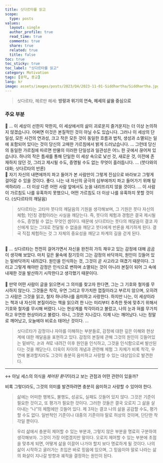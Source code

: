 ```yaml
---
title: 싯다르타를 읽고
scope:
  type: posts
values:
  layout: single
  author_profile: true
  read_time: true
  comments: true
  share: true
  related: true
  title: false
toc: true
toc_sticky: true
toc_label: "싯다르타를 읽고"
category: Motivation
tags: [문학, 종교]
lang: kr
image: assets/images/posts/2023/Q4/2023-11-01-Siddhartha/Siddhartha.jpg
---
```


> 싯다르타, 헤르만 헤세: **방랑과 위기의 연속, 헤세의 삶을 중심으로**

### 주요 부분

<aside>
📝 … 이 세상이 선한지 악한지, 이 세상에서의 삶이 괴로운지 즐거운지는 더 이상 논의하지 않겠습니다. 어쩌면 이것은 본질적인 것이 아닐 수도 있습니다. 그러나 이 세상의 단일성, 모든 사건의 연과성, 크고 작은 모든 것이 동일한 흐름과 법칙, 생성과 소멸되는 일에 포함되어 있다는 것이 당신의 고매한 가르침에서 밝게 드러났습니다. … 그런데 당신의 동일한 가르침에 따르면 만물의 이러한 단일성과 일관성은 어느 한 곳에서 끊어져 있습니다. 하나의 작은 틈새를 통해 단일한 이 세상 속으로 낯선 것, 새로운 것, 이전에 존재하지 않던 것, 그리고 제시될 수도, 증명될 수도 없는 무엇이 흘러듭니다. …  (붓다와의 대화; 싯다르타의 반론)
</aside>
<aside>
📝 자기 자신의 내면에까지 파고 들어가 본 사람만이 그렇게 진심으로 바라보고 그렇게 걸어갈 수 있을 것이다. 좋다. 나는 내 자신의 궁극의 심부에까지 파고 들어가기 위해 탐색하리라 … 더 이상 다른 어떤 사람 앞에서도 눈을 내리뜨리지 않을 것이다. … 이 사람이 가르침도 나를 유혹하지 못했으니, 어떤 가르침도 더 이상 나를 유혹하지 못할 것이다. (싯다르타의 깨달음)
</aside>

> 싯다르타는 고타마 붓다의 깨달음의 기원을 생각해보며, 그 기원은 붓다 자신의 체험; 1인칭 경험이라는 사실을 깨닫는다. 즉, 붓다의 체험과 경험은 결국 제시될 수도, 증명될 수 없는 무엇인 셈이다. 때문에 싯다르타는 붓다의 깨달음이 결코 자신에게 있는 그대로 전달될 수 없음을 깨닫고 붓다에게 반론을 제기하게 된다. 결국 직접 체험하는 것 그 자체의 중요성을 깨닫고 파계의 길을 걷게 된다.

<br>
<aside>
📝 … 싯다르타는 천천히 걸어가면서 자신을 완전히 가득 채우고 있는 감정에 대해 곰곰이 생각해 보았다. 마치 깊은 물속에 잠기듯이 그는 감정의 바닥까지, 원인이 깃들어 있는 밑바닥까지 내려갔다. 원인을 인식하는 것, 그것이 곧 사고라고 여겼기 때문이다. 그리고 그렇게 해야만 감정은 인식으로 변하며 소멸되는 것이 아니라 본질이 되어 그 속에 내재한 것을 발산하기 시작한다고 생각했기 때문이다.
</aside>
<br>
<aside>
📝 만약 어떤 사람이 글을 읽으면서 그 의미를 찾고자 한다면, 그는 그 기호와 철자를 무시하지 않는다. 그것들은 착각, 우연 그리고 무가치한 껍질이라고 부르지 않으며, 오히려 그 사람은 그것을 읽고, 철자 하나하나를 음미하고 사랑한다. 하지만 나는, 이 세상이라는 책과 내 자신의 본질이라는 책을 읽으려 한 나는 미리부터 추측한 뜻에 맞추기 위해서 기호와 철자를 무시해 버렸다. 나는 현상계를 착각이라고 불렀고, 나의 눈과 혀를 무가치하고 우연한 현상이라고 불렀다. 아니, 그것은 지나갔다. 이제 나는 깨어났다. 나는 정말로 깨어났고, 오늘에야 비로소 태어난 것이다. …
</aside>

> 싯다르타가 감정이나 자아를 이해하는 부분들로, 감정에 대한 깊은 이해와 현상계에 대한 깨달음을 표현하고 있다. 감정의 본질에 관해 그것의 원인이 깃들어있는 밑바닥; *눈*과 *혀*로 내려간 이후 원인을 인식하고, 그것을 인식함으로써 발산된다는 것을 깨닫는다. 더욱이 자아의 개념과 관련해 체험 그 자체가 비록 착각, 우연에 불과할지라도 그것이 충분히 음미하고 사랑할 수 있는 대상임으로 발견한다.

---

↔ 아닐 세스의 의식을 *제어된 환각*이라고 보는 관점과 어떤 관련이 있을까?

비록 그렇더라도, 그것의 의미를 발견하려면 충분히 음미하고 사랑할 수 있어야 한다.

> 삶에는 어떠한 행복도, 불행도, 성공도, 실패도 깃들어 있지 않다. 그것은 기준이 필요한 것이고, 또 평가가 필요한 것이다. 그러한 것들은 결국 오로지 그 삶을 살아내는 “나”의 체험에만 깃들어 있다. 제 3자는 결코 나의 삶을 공감할 수도, 평가할 수도 없다. 일반적인 기준이나 대중의 기준이야 말로 허상의 것이며, 단단한 착각일 뿐이다.

> 우리 삶에서 충분히 제어할 수 있는 부분과, 그렇지 않은 부분을 명료히 구분하여 생각해보자. 그것이 가장 어렵겠지만 말이다. 오로지 제어할 수 있는 부분에 초점을 맞추게 되면, 어떻게 삶을 이끌어 나가야 할지 보다 명료하게 될 것이다. 나의 삶이 시작하고 굴러가는 초입은 바로 믿음에 있으며, 그 믿음이야 말로 나라는 삶의 화살이 지나갈 방향과 궤적을 결정하는 원인이 된다.
